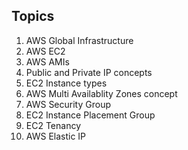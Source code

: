 ## Topics
1) AWS Global Infrastructure
2) AWS EC2
3) AWS AMIs
4) Public and Private IP concepts
5) EC2 Instance types
6) AWS Multi Availablity Zones concept
7) AWS Security Group
8) EC2 Instance Placement Group
9) EC2 Tenancy
10) AWS Elastic IP